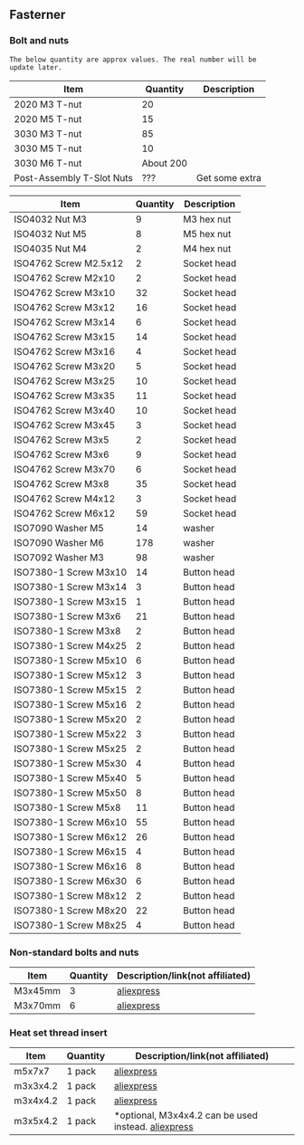 ## Fasterner

### Bolt and nuts

<code>The below quantity are approx values. The real number will be update later.</code>

| Item                      | Quantity  | Description    |
| ------------------------- | --------- | -------------- |
| 2020 M3 T-nut             | 20        |                |
| 2020 M5 T-nut             | 15        |                |
| 3030 M3 T-nut             | 85        |                |
| 3030 M5 T-nut             | 10        |                |
| 3030 M6 T-nut             | About 200 |                |
| Post-Assembly T-Slot Nuts | ???       | Get some extra |

| Item                  | Quantity | Description |
| --------------------- | -------- | ----------- |
| ISO4032 Nut M3        | 9        | M3 hex nut  |
| ISO4032 Nut M5        | 8        | M5 hex nut  |
| ISO4035 Nut M4        | 2        | M4 hex nut  |
| ISO4762 Screw M2.5x12 | 2        | Socket head |
| ISO4762 Screw M2x10   | 2        | Socket head |
| ISO4762 Screw M3x10   | 32       | Socket head |
| ISO4762 Screw M3x12   | 16       | Socket head |
| ISO4762 Screw M3x14   | 6        | Socket head |
| ISO4762 Screw M3x15   | 14       | Socket head |
| ISO4762 Screw M3x16   | 4        | Socket head |
| ISO4762 Screw M3x20   | 5        | Socket head |
| ISO4762 Screw M3x25   | 10       | Socket head |
| ISO4762 Screw M3x35   | 11       | Socket head |
| ISO4762 Screw M3x40   | 10       | Socket head |
| ISO4762 Screw M3x45   | 3        | Socket head |
| ISO4762 Screw M3x5    | 2        | Socket head |
| ISO4762 Screw M3x6    | 9        | Socket head |
| ISO4762 Screw M3x70   | 6        | Socket head |
| ISO4762 Screw M3x8    | 35       | Socket head |
| ISO4762 Screw M4x12   | 3        | Socket head |
| ISO4762 Screw M6x12   | 59       | Socket head |
| ISO7090 Washer M5     | 14       | washer      |
| ISO7090 Washer M6     | 178      | washer      |
| ISO7092 Washer M3     | 98       | washer      |
| ISO7380-1 Screw M3x10 | 14       | Button head |
| ISO7380-1 Screw M3x14 | 3        | Button head |
| ISO7380-1 Screw M3x15 | 1        | Button head |
| ISO7380-1 Screw M3x6  | 21       | Button head |
| ISO7380-1 Screw M3x8  | 2        | Button head |
| ISO7380-1 Screw M4x25 | 2        | Button head |
| ISO7380-1 Screw M5x10 | 6        | Button head |
| ISO7380-1 Screw M5x12 | 3        | Button head |
| ISO7380-1 Screw M5x15 | 2        | Button head |
| ISO7380-1 Screw M5x16 | 2        | Button head |
| ISO7380-1 Screw M5x20 | 2        | Button head |
| ISO7380-1 Screw M5x22 | 3        | Button head |
| ISO7380-1 Screw M5x25 | 2        | Button head |
| ISO7380-1 Screw M5x30 | 4        | Button head |
| ISO7380-1 Screw M5x40 | 5        | Button head |
| ISO7380-1 Screw M5x50 | 8        | Button head |
| ISO7380-1 Screw M5x8  | 11       | Button head |
| ISO7380-1 Screw M6x10 | 55       | Button head |
| ISO7380-1 Screw M6x12 | 26       | Button head |
| ISO7380-1 Screw M6x15 | 4        | Button head |
| ISO7380-1 Screw M6x16 | 8        | Button head |
| ISO7380-1 Screw M6x30 | 6        | Button head |
| ISO7380-1 Screw M8x12 | 2        | Button head |
| ISO7380-1 Screw M8x20 | 22       | Button head |
| ISO7380-1 Screw M8x25 | 4        | Button head |

### Non-standard bolts and nuts

| Item    | Quantity | Description/link(not affiliated)                                 |
| ------- | -------- | ---------------------------------------------------------------- |
| M3x45mm | 3        | [aliexpress](https://www.aliexpress.com/item/33003801934.html)   |
| M3x70mm | 6        | [aliexpress](https://www.aliexpress.com/item/4001257765047.html) |

### Heat set thread insert

| Item     | Quantity | Description/link(not affiliated)                                                                                                                |
| -------- | -------- | ----------------------------------------------------------------------------------------------------------------------------------------------- |
| m5x7x7   | 1 pack   | [aliexpress](https://www.aliexpress.com/item/4000232990523.html?spm=a2g0s.9042311.0.0.27424c4dWNZpM9)                                           |
| m3x3x4.2 | 1 pack   | [aliexpress](https://www.aliexpress.com/item/4000955759713.html?spm=a2g0s.9042311.0.0.27424c4dmPejm9)                                           |
| m3x4x4.2 | 1 pack   | [aliexpress](https://www.aliexpress.com/item/4000955759713.html?spm=a2g0s.9042311.0.0.27424c4dmPejm9)                                           |
| m3x5x4.2 | 1 pack   | \*optional, M3x4x4.2 can be used instead. [aliexpress](https://www.aliexpress.com/item/4000955759713.html?spm=a2g0s.9042311.0.0.27424c4dmPejm9) |
